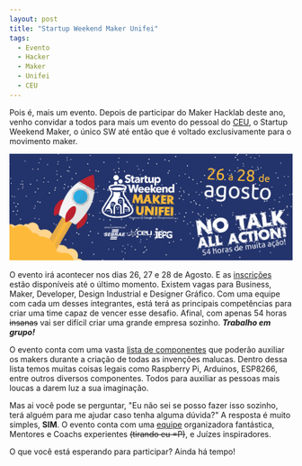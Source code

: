 ```yaml
---
layout: post
title: "Startup Weekend Maker Unifei"
tags: 
  - Evento
  - Hacker
  - Maker
  - Unifei
  - CEU
---
```


Pois é, mais um evento. Depois de participar do Maker Hacklab deste ano, venho convidar a todos para mais um evento do pessoal do [CEU](http://www.ceu.unifei.edu.br/), o Startup Weekend Maker, o único SW até então que é voltado exclusivamente para o movimento maker.

![placeholder](https://raw.githubusercontent.com/djunho/djunho.github.io/master/Imagens/2016-08-11-swMakerUnifei/swMakerUnifei2016.png "Startup Weekend Maker Unifei 2016")

<!-- more -->

O evento irá acontecer nos dias 26, 27 e 28 de Agosto. E as [inscrições](https://www.sympla.com.br/startup-weekend-maker-unifei__72134) estão disponíveis até o último momento. Existem vagas para Business, Maker, Developer, Design Industrial e Designer Gráfico. Com uma equipe com cada um desses integrantes, está terá as principais competências para criar uma time capaz de vencer esse desafio. Afinal, com apenas 54 horas <s>insanas</s> vai ser difícil criar uma grande empresa sozinho. ___Trabalho em grupo!___

O evento conta com uma vasta [lista de componentes](http://www.up.co/communities/brazil/itajuba/blog/content/community/equipamentos-e-componentes-disponiveis-no-sw-maker-unifei) que poderão auxiliar os makers durante a criação de todas as invenções malucas. Dentro dessa lista temos muitas coisas legais como Raspberry Pi, Arduinos, ESP8266, entre outros diversos componentes. Todos para auxiliar as pessoas mais loucas a darem luz a sua imaginação.

Mas ai você pode se perguntar, "Eu não sei se posso fazer isso sozinho, terá alguém para me ajudar caso tenha alguma dúvida?" A resposta é muito simples, __SIM__. O evento conta com uma [equipe](http://www.up.co/communities/brazil/itajuba/startup-weekend/9221) organizadora fantástica, Mentores e Coachs experientes <s>(tirando eu =P)</s>, e Juízes inspiradores.

O que você está esperando para participar? Ainda há tempo!
